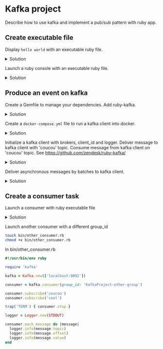 # Kafka project

Describe how to use kafka and implement a pub/sub pattern with ruby app.

## Create executable file

Display `hello world` with an executable ruby file.

<details>
  <summary>Solution</summary>

```sh
mkdir bin
touch bin/console.rb
chmod +x bin/console.rb
```

In `bin/console.rb`.
```ruby
#!/usr/bin/env ruby

puts 'Hello World'

```
</details>

Launch a ruby console with an executable ruby file.

<details>
  <summary>Solution</summary>

```sh
mkdir bin
touch bin/console.rb
```

In `bin/console.rb`.
```ruby
#!/usr/bin/env ruby

require 'irb'

IRB.start

```
</details>

## Produce an event on kafka

Create a Gemfile to manage your dependencies.
Add ruby-kafka.

<details>
  <summary>Solution</summary>

```sh
touch Gemfile
```

```ruby
source 'https://rubygems.org'

gem 'ruby-kafka'

```
</details>

Create a `docker-compose.yml` file to run a kafka client into docker.

<details>
  <summary>Solution</summary>

```sh
touch docker-compose.yml
```

```yml
version: '3'
services:
  # To manage distributed system
  zookeeper:
    image: zookeeper:3.4.9
    restart: unless-stopped
    hostname: zookeeper
    ports:
      - "2181:2181"
    environment:
        ZOO_MY_ID: 1
        ZOO_PORT: 2181
        ZOO_SERVERS: server.1=zookeeper:2888:3888
    volumes:
      - data:/data
      - data:/datalog

  kafka1:
    image: confluentinc/cp-kafka:5.0.0
    hostname: kafka1
    ports:
      - "9092:9092"
    environment:
      KAFKA_ADVERTISED_LISTENERS: LISTENER_DOCKER_INTERNAL://kafka1:19092,LISTENER_DOCKER_EXTERNAL://${DOCKER_HOST_IP:-127.0.0.1}:9092
      KAFKA_LISTENER_SECURITY_PROTOCOL_MAP: LISTENER_DOCKER_INTERNAL:PLAINTEXT,LISTENER_DOCKER_EXTERNAL:PLAINTEXT
      KAFKA_INTER_BROKER_LISTENER_NAME: LISTENER_DOCKER_INTERNAL
      KAFKA_ZOOKEEPER_CONNECT: "zookeeper:2181"
      KAFKA_BROKER_ID: 1
      KAFKA_LOG4J_LOGGERS: "kafka.controller=INFO,kafka.producer.async.DefaultEventHandler=INFO,state.change.logger=INFO"
      KAFKA_OFFSETS_TOPIC_REPLICATION_FACTOR: 1
    volumes:
      - data:/var/lib/kafka/data
    depends_on:
      - zookeeper

  # Dependency for kafka rest
  # To manage avro schema
  kafka-schema-registry:
    image: confluentinc/cp-schema-registry:5.0.0
    hostname: kafka-schema-registry
    ports:
      - "8081:8081"
    environment:
      SCHEMA_REGISTRY_KAFKASTORE_BOOTSTRAP_SERVERS: PLAINTEXT://kafka1:19092
      SCHEMA_REGISTRY_HOST_NAME: kafka-schema-registry
      SCHEMA_REGISTRY_LISTENERS: http://0.0.0.0:8081
    depends_on:
      - zookeeper
      - kafka1

  # To manage topics and partitions
  kafka-rest-proxy:
    image: confluentinc/cp-kafka-rest:5.0.0
    hostname: kafka-rest-proxy
    ports:
      - "8082:8082"
    environment:
      KAFKA_REST_ZOOKEEPER_CONNECT: zookeeper:2181
      KAFKA_REST_LISTENERS: http://0.0.0.0:8082/
      KAFKA_REST_SCHEMA_REGISTRY_URL: http://kafka-schema-registry:8081/
      KAFKA_REST_HOST_NAME: kafka-rest-proxy
      KAFKA_REST_BOOTSTRAP_SERVERS: PLAINTEXT://kafka1:19092
    depends_on:
      - zookeeper
      - kafka1
      - kafka-schema-registry

volumes:
  data:
    driver: local
```

</details>

Initialize a kafka client with brokers, client_id and logger.
Deliver message to kafka client with 'coucou' topic.
Consume message from kafka client on 'coucou' topic.
See https://github.com/zendesk/ruby-kafka/

<details>
  <summary>Solution</summary>

```ruby
require 'kafka'

kafka = Kafka.new(['localhost:9092'], client_id: 'KafkaProject', logger: Logger.new(STDOUT))
kafka.deliver_message('Hello word!', topic: 'coucou')
kafka.each_message(topic: 'coucou') { |m| puts m.value }
```

In `bin/console.rb`.
```ruby
#!/usr/bin/env ruby

require 'irb'
require 'kafka'

KAFKA = Kafka.new(['localhost:9092'], client_id: 'KafkaProject', logger: Logger.new(STDOUT))

IRB.start
```

</details>

Deliver asynchronous messages by batches to kafka client.

<details>
  <summary>Solution</summary>

```ruby
require 'kafka'

kafka = Kafka.new(['localhost:9092'], client_id: 'KafkaProject', logger: Logger.new(STDOUT))
producer = kafka.async_producer

at_exit { producer.shutdown }

producer.produce('Hello world!', topic: 'coucou')
```

In `bin/console.rb`.
```ruby
#!/usr/bin/env ruby

require 'irb'
require 'kafka'

KAFKA = Kafka.new(['localhost:9092'], client_id: 'KafkaProject', logger: Logger.new(STDOUT))
KAFKA_PRODUCER = KAFKA_CLIENT.async_producer(delivery_threshold: 500, delivery_interval: 1, max_queue_size: 1000)

at_exit { KAFKA_PRODUCER.shutdown }

IRB.start
```

</details>

## Create a consumer task

Launch a consumer with ruby executable file

<details>
  <summary>Solution</summary>

```sh
touch bin/consumer.rb
chmod +x bin/consumer.rb
``` 

In bin/consumer.rb
```ruby
#!/usr/bin/env ruby

require 'kafka'

kafka = Kafka.new(['localhost:9092'])

consumer = kafka.consumer(group_id: 'KafkaProject-group')

consumer.subscribe('coucou')
consumer.subscribe('cool')

trap('TERM') { consumer.stop }

logger = Logger.new(STDOUT)

consumer.each_message do |message|
  logger.info(message.topic)
  logger.info(message.offset)
  logger.info(message.value)
end
```

</details>

Launch another consumer with a different group_id

```sh
touch bin/other_consumer.rb
chmod +x bin/other_consumer.rb
``` 

In bin/other_consumer.rb
```ruby
#!/usr/bin/env ruby

require 'kafka'

kafka = Kafka.new(['localhost:9092'])

consumer = kafka.consumer(group_id: 'KafkaProject-other-group')

consumer.subscribe('coucou')
consumer.subscribe('cool')

trap('TERM') { consumer.stop }

logger = Logger.new(STDOUT)

consumer.each_message do |message|
  logger.info(message.topic)
  logger.info(message.offset)
  logger.info(message.value)
end
```
